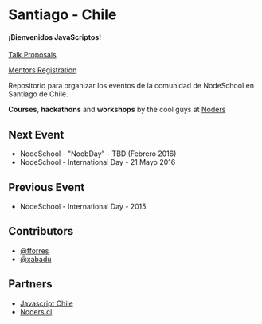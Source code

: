 # Santiago - Chile
#### ¡Bienvenidos JavaScriptos!

[Talk Proposals](https://github.com/nodeschool/Santiago/issues/new?title=Keynote%20Proposal%3A%20&body=%23%23%20Titulo%20del%20keynote%0A%0A%0A%23%23%20Descripcion%20del%20keynote%20%0A%0A%0A)

[Mentors Registration](https://github.com/nodeschool/Santiago/issues/5)

Repositorio para organizar los eventos de la comunidad de NodeSchool en Santiago de Chile.

**Courses**, **hackathons** and **workshops** by the cool guys at [Noders](http://www.noders.cl/)


## Next Event
* NodeSchool - "NoobDay" - TBD (Febrero 2016)
* NodeSchool - International Day - 21 Mayo 2016

## Previous Event
* NodeSchool - International Day - 2015



## Contributors
* [@fforres](github.com/fforres)
* [@xabadu](github.com/xabadu)

## Partners
* [Javascript Chile](http://www.meetup.com/es-ES/Javascript-Chile/)
* [Noders.cl](http://www.noders.cl/)
